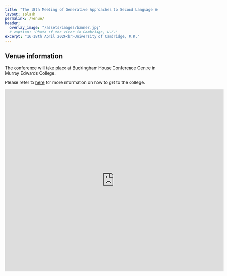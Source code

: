 ```yaml
---
title: "The 18th Meeting of Generative Approaches to Second Language Acquisition         "
layout: splash
permalink: /venue/
header:
  overlay_image: "/assets/images/banner.jpg"
  # caption: 'Photo of the river in Cambridge, U.K.'
excerpt: "16-18th April 2026<br>University of Cambridge, U.K."
---
```

## Venue information

The conference will take place at Buckingham House Conference Centre in Murray Edwards College. 

Please refer to [here](https://www.murrayedwards.cam.ac.uk/about-us/visit-us) for more information on how to get to the college. 

<iframe width="720" height="600" frameborder="0" scrolling="no" marginheight="0" marginwidth="0" style="border:0;" allowfullscreen="" loading="lazy" referrerpolicy="no-referrer-when-downgrade" src="https://maps.google.com/maps?width=720&amp;height=600&amp;hl=en&amp;q=Buckingham%20House%20Conference%20Centre%20+(Conference%20Venue)&amp;t=h&amp;z=18&amp;ie=UTF8&amp;iwloc=B&amp;output=embed"></iframe>

